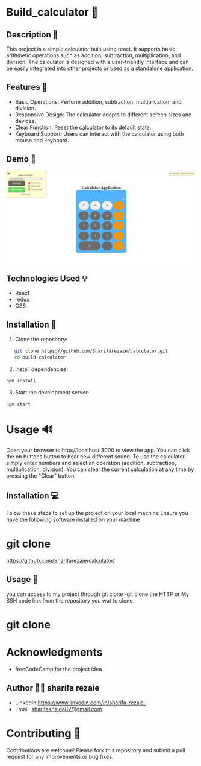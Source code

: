 
#  Build_calculator 🔁

## Description 📜
This project is a simple calculator built using react. It supports basic arithmetic operations such as addition, subtraction, multiplication, and division. The calculator is designed with a user-friendly interface and can be easily integrated into other projects or used as a standalone application.

## Features 🎉

- Basic Operations: Perform addition, subtraction, multiplication, and division.
- Responsive Design: The calculator adapts to different screen sizes and devices.
- Clear Function: Reset the calculator to its default state.
- Keyboard Support: Users can interact with the calculator using both mouse and keyboard.



## Demo 📸


![Demo](demo.png)


## Technologies Used 💡

- React
- redux
- CSS

## Installation 🔧

1. Clone the repository:
```bash
   git clone https://github.com/Sharifarezaie/calculator.git
   cd build-calculator
```
2. Install dependencies:
```bash
npm install
```

3. Start the development server:
```bash 
npm start
```

# Usage 🔊
Open your browser to http://localhost:3000 to view the app. You can click the on buttons  button to hear new  different sound.
To use the calculator, simply enter numbers and select an operation (addition, subtraction, multiplication, division). You can clear the current calculation at any time by pressing the "Clear" button.


## Installation 💻

Folow these steps to set up the project on your local machine Ensure you have the following software installed on your machine

# git clone 

https://github.com/Sharifarezaie/calculator/

## Usage 🎯

you can access to my project through git clone -git clone the HTTP or My SSH code link from the repository you wat to clone

# git clone

# Acknowledgments
- freeCodeCamp for the project idea



## Author 👩‍💻 sharifa rezaie

- LinkedIn:https://www.linkedin.com/in/sharifa-rezaie-
- Email: sharifashaida82@gmail.com


# Contributing 🙏
Contributions are welcome! Please fork this repository and submit a pull request for any improvements or bug fixes.


